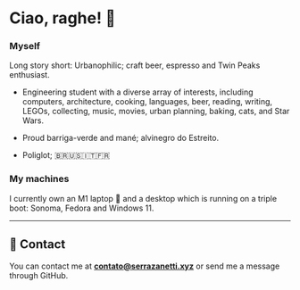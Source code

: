 
# Ciao, raghe! 👋

### Myself

Long story short: Urbanophilic; craft beer, espresso and Twin Peaks enthusiast.

- Engineering student with a diverse array of interests, including computers, architecture, cooking, languages, beer, reading, writing, LEGOs, collecting, music, movies, urban planning, baking, cats, and Star Wars.

- Proud barriga-verde and mané; alvinegro do Estreito.

- Poliglot; 🇧🇷🇺🇸🇮🇹🇫🇷

### My machines

I currently own an M1 laptop  and a desktop which is running on a triple boot: Sonoma, Fedora and Windows 11.

***

## 🔗 Contact

You can contact me at **contato@serrazanetti.xyz** or send me a message through GitHub.

<script type="module" defer>
  import { polyfillCountryFlagEmojis } from "https://cdn.skypack.dev/country-flag-emoji-polyfill";
  polyfillCountryFlagEmojis();
</script>

